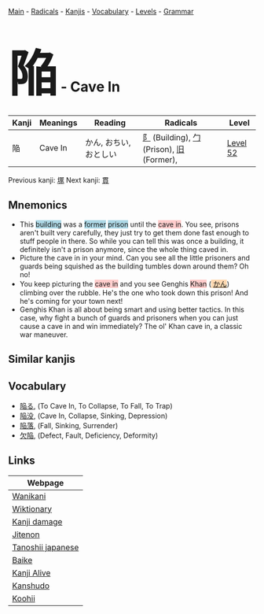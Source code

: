 <style> bigfont {font-size: 100px}</style>
[Main](../index.md) -
[Radicals](../radicals.md) -
[Kanjis](../kanjis.md) -
[Vocabulary](../vocabulary.md) -
[Levels](../levels.md) -
[Grammar](../grammar.md)
# <bigfont> 陥</bigfont> - Cave In 

| Kanji | Meanings | Reading | Radicals | Level |
| --- | --- | --- | --- | --- |
| 陥 | Cave In | かん, おちい, おとしい | [阝](../radicals/阝.md) (Building), [勹](../radicals/勹.md) (Prison), [旧](../radicals/旧.md) (Former),  | [Level 52](../levels/wk_level52.md) |

Previous kanji: [塚](塚.md) Next kanji: [貫](貫.md) 

## Mnemonics
 * This <span style="background-color:#ADD8E6"> building</span> was a <span style="background-color:#ADD8E6"> former</span> <span style="background-color:#ADD8E6"> prison</span> until the <span style="background-color:#ffcccb"> cave in</span>. You see, prisons aren't built very carefully, they just try to get them done fast enough to stuff people in there. So while you can tell this was once a building, it definitely isn't a prison anymore, since the whole thing caved in.
* Picture the cave in in your mind. Can you see all the little prisoners and guards being squished as the building tumbles down around them? Oh no!
* You keep picturing the <span style="background-color:#ffcccb"> cave in</span> and you see Genghis <span style="background-color:#ffcccb"> Khan</span> (<span style="background-color:#fed8b1"> [かん](https://jisho.org/search/かん)</span>) climbing over the rubble. He's the one who took down this prison! And he's coming for your town next!
* Genghis Khan is all about being smart and using better tactics. In this case, why fight a bunch of guards and prisoners when you can just cause a cave in and win immediately? The ol' Khan cave in, a classic war maneuver.


## Similar kanjis
 


## Vocabulary
 * [陥る](../vocabulary/陥.md), (To Cave In, To Collapse, To Fall, To Trap)
* [陥没](../vocabulary/陥.md), (Cave In, Collapse, Sinking, Depression)
* [陥落](../vocabulary/陥.md), (Fall, Sinking, Surrender)
* [欠陥](../vocabulary/陥.md), (Defect, Fault, Deficiency, Deformity)



## Links 

| Webpage |
| --- |
| [Wanikani          ](https://www.wanikani.com/kanji/陥) |
| [Wiktionary        ](https://en.wiktionary.org/wiki/陥) |
| [Kanji damage      ](http://www.kanjidamage.com/kanji/search?utf8=✓&q=陥) |
| [Jitenon           ](https://jitenon.com/kanji/陥) |
| [Tanoshii japanese ](https://www.tanoshiijapanese.com/dictionary/kanji.cfm?k=陥) |
| [Baike             ](https://baike.baidu.com/item/陥) |
| [Kanji Alive       ](https://app.kanjialive.com/陥) |
| [Kanshudo          ](https://www.kanshudo.com/searchmn?q=陥) |
| [Koohii            ](https://kanji.koohii.com/study/kanji/陥) |
